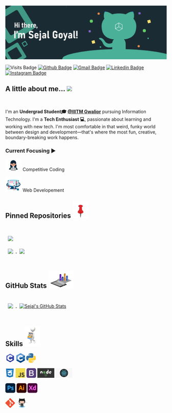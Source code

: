 ![Sejal's Github Banner](https://github.com/sejal8745/sejal8745/blob/main/banner.jpg)

![Visits Badge](https://badges.pufler.dev/visits/sejal8745/sejal8745)
[![Github Badge](http://img.shields.io/badge/-Github-black?style=flat-square&logo=github&link=https://github.com/sejal8745/)](https://github.com/sejal8745/) 
[![Gmail Badge](https://img.shields.io/badge/-Gmail-d14836?style=flat-square&logo=Gmail&logoColor=white&link=mailto:sejalgoyal16@gmail.com)](mailto:sejalgoyal16@gmail.com)
[![Linkedin Badge](https://img.shields.io/badge/-LinkedIn-blue?style=flat-square&logo=Linkedin&logoColor=white&link=https://www.linkedin.com/in/sejal-goyal-437015194/)](https://www.linkedin.com/in/sejal-goyal-437015194/)
[![Instagram Badge](https://img.shields.io/badge/-Instagram-coral?style=flat-square&logo=Instagram&logoColor=white&link=https://www.instagram.com/__sejalgoyal_/)](https://www.instagram.com/__sejalgoyal_/)

## A little about me... <img src="https://media.giphy.com/media/VgCDAzcKvsR6OM0uWg/giphy.gif" width="50">
<br>

I'm an **Undergrad Student🎓 [@IIITM Gwalior](https://www.iiitm.ac.in/index.php/en/)** pursuing Information Technology.  I'm a **Tech Enthusiast 💻**, passionate about learning and working with new tech. I'm most comfortable in that weird, funky world between design and development—that's where the most fun, creative, boundary-breaking work happens.

### Current Focusing ▶️
<img src="https://github.com/sejal8745/sejal8745/blob/main/coder.gif" width="50"> Competitive Coding <br/> <br/>
<img src="https://github.com/sejal8745/sejal8745/blob/main/Development.gif" width="50"> Web Developement 
<br> 
## Pinned Repositories <img src="https://github.com/sejal8745/sejal8745/blob/main/pinned.gif" width="50"> 

<br>

<a href="https://github.com/sejal8745/ILLITRATE">
  <img align="center" style="margin:1rem 0.5rem" src="https://github-readme-stats.vercel.app/api/pin/?username=sejal8745&repo=ILLITRATE&title_color=ffffff&text_color=c9cacc&icon_color=4AB197&bg_color=1A2B34" />
</a>

<br>

<a href="https://github.com/sejal8745/Classroom">
  <img align="center" style="margin:0.5rem" src="https://github-readme-stats.vercel.app/api/pin/?username=sejal8745&repo=Classroom&title_color=ffffff&text_color=c9cacc&icon_color=4AB197&bg_color=1A2B34" />
</a>

<a href="https://github.com/sejal8745/SheHacks_Team-017">
  <img align="center" style="margin:0.5rem" src="https://github-readme-stats.vercel.app/api/pin/?username=sejal8745&repo=SheHacks_Team-017&title_color=ffffff&text_color=c9cacc&icon_color=4AB197&bg_color=1A2B34" />
</a>

<br>
<br>

## GitHub Stats <img src="https://github.com/sejal8745/sejal8745/blob/main/stats.gif" width="80">

<br>
<a href="https://github.com/sejal8745">
  <img align="center" style="margin:0.5rem" src="https://github-readme-stats.vercel.app/api/top-langs/?username=sejal8745&hide=SCSS, Less&title_color=ffffff&text_color=c9cacc&icon_color=4AB197&bg_color=1A2B34" />
</a>

<a href="https://github.com/sejal8745">
  <img align="center" style="margin:0.5rem" src="https://github-readme-stats.vercel.app/api?username=sejal8745&show_icons=true&line_height=27&count_private=true&title_color=ffffff&text_color=c9cacc&icon_color=4AB097&bg_color=1A2B34" alt="Sejal's GitHub Stats" />
</a>

<br>
<br>

## Skills <img src="https://github.com/sejal8745/sejal8745/blob/main/skills.gif" width="50">

<code><img height="30" src="https://github.com/sejal8745/sejal8745/blob/main/c-programming.png"></code>
<code><img height="30" src="https://github.com/sejal8745/sejal8745/blob/main/cpp_logo.png"></code>
<code><img height="30" src="https://github.com/sejal8745/sejal8745/blob/main/Python.png"></code>
<br>

<code><img height="30" src="https://github.com/sejal8745/sejal8745/blob/main/css.png"></code>
<code><img height="30" src="https://github.com/sejal8745/sejal8745/blob/main/JavaScript-logo.png"></code>
<code><img height="30" src="https://github.com/sejal8745/sejal8745/blob/main/bootstrap.png"></code>
<code><img height="30" src="https://github.com/sejal8745/sejal8745/blob/main/nodejs.jpg"></code>
<code><img height="30" src="https://github.com/sejal8745/sejal8745/blob/main/react.png"></code>
<br>

<code><img height="30" src="https://github.com/sejal8745/sejal8745/blob/main/photoshop.png"></code>
<code><img height="30" src="https://github.com/sejal8745/sejal8745/blob/main/illustrator.png"></code>
<code><img height="30" src="https://github.com/sejal8745/sejal8745/blob/main/Xd.png"></code>
<br>

<code><img height="30" src="https://github.com/sejal8745/sejal8745/blob/main/Git.png"></code>
<code><img height="30" src="https://github.com/sejal8745/sejal8745/blob/main/gitHub.png"></code>
<br>



